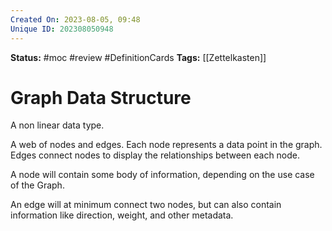 ```yaml
---
Created On: 2023-08-05, 09:48
Unique ID: 202308050948
---
```

**Status:** #moc  #review #DefinitionCards 
**Tags:** [[Zettelkasten]]

# Graph Data Structure 
A non linear data type. 

A web of nodes and edges. Each node represents a data point in the graph. Edges connect nodes to display the relationships between each node.   

A node will contain some body of information, depending on the use case of the Graph. 

An edge will at minimum connect two nodes, but can also contain information like direction, weight, and other metadata.





